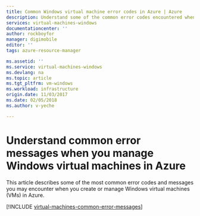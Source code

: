 ```yaml
---
title: Common Windows virtual machine error codes in Azure | Azure
description: Understand some of the common error codes encountered when you provision and manage Windows virtual machines in Azure
services: virtual-machines-windows
documentationcenter: ''
author: rockboyfor
manager: digimobile
editor: ''
tags: azure-resource-manager

ms.assetid: ''
ms.service: virtual-machines-windows
ms.devlang: na
ms.topic: article
ms.tgt_pltfrm: vm-windows
ms.workload: infrastructure
origin.date: 11/03/2017
ms.date: 02/05/2018
ms.author: v-yeche

---
```

# Understand common error messages when you manage Windows virtual machines in Azure

This article describes some of the most common error codes and messages you may encounter when you create or manage Windows virtual machines (VMs) in Azure.

[!INCLUDE [virtual-machines-common-error-messages](../../../includes/virtual-machines-common-error-messages.md)]
<!--Update_Description: update meta properties-->